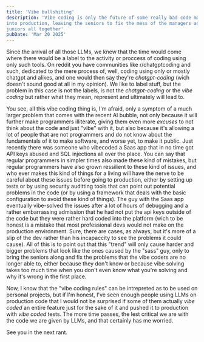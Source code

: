 ```yaml
---
title: 'Vibe bullshiting'
description: 'Vibe coding is only the future of some really bad code making it
into production, leaving the seniors to fix the mess of the managers and the
juniors all together'
pubDate: 'Mar 20 2025'
---
```



Since the arrival of all those LLMs, we knew that the time would come where
there would be a label to the activity or proccess of coding using only such
tools. On reddit you have communities like r/chatgptcoding and such, dedicated
to the mere process of, well, coding using only or mostly chatgpt and alikes,
and one would then say they're *chatgpt-coding* (wich doesn't sound good at all
in my opinion). We like to label stuff, but the problem in this case is not the
labels, is not the *chatgpt-coding* or the *vibe coding* but rather what they
mean, represent and ultimately will lead to.

You see, all this vibe coding thing is, I'm afraid, only a symptom of a much
larger problem that comes with the recent AI bubble, not only because it will
further make programmers illiterate, giving them even more *excuses* to not
think about the code and just "vibe" with it, but also because it's allowing a
lot of people that are not programmers and do not know about the fundamentals of
it to make software, and worse yet, to make it public. Just recently there was
someone who vibecoded a Saas app that in no time got API keys abused and SQL
injections all over the place. You can say that regular programmers in simpler
times also made these kind of mistakes, but regular programmers have also grown
ressilient to these kind of issues, and who ever makes this kind of things for a
living will have the nerve to be careful about these issues before going to
production, either by setting up tests or by using security auditting tools that
can point out potential problems in the code (or by using a framework that deals
with the basic configuration to avoid these kind of things). The guy with the
Saas app eventually vibe-solved the issues after a lot of hours of debugging and
a rather embarrassing admission that he had not put the api keys outside of the
code but they were rather hard coded into the platform (wich to be honest is a
mistake that most professional devs would not make on the production
environment. Sure, there are cases, as always, but it's more of a slip of the
dev rather than his incapaccity to see the problems it could cause). All of this
is to point out that this "trend" will only cause harder and bigger problems
that look like the ones caused by the "sass" guy, only to bring the seniors
along and fix the problems that the vibe coders are no longer able to, either
because they don't know or because vibe solving takes too much time when you
don't even know what you're solving and why it's wrong in the first place.

Now, I know that the "vibe coding rules" can be intrepreted as to be used on
personal projects, but if I'm honest, I've seen enough people using LLMs on
production code that I would not be surprised if some of them actually *vibe
coded* an entire feature just for the sake of it and pushed it to production
with *vibe coded* tests. The more time passes, the lest critical we are with the
code we are given by LLMs, and that certainly has me worried.

See you in the next rant.



